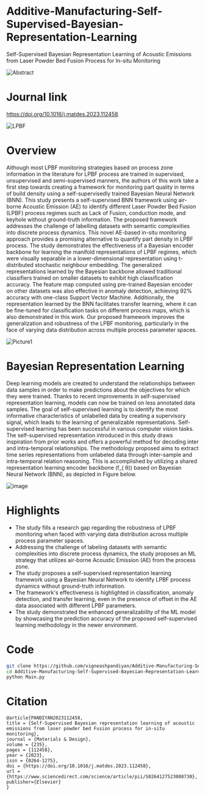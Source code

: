# Additive-Manufacturing-Self-Supervised-Bayesian-Representation-Learning
Self-Supervised Bayesian Representation Learning of Acoustic Emissions from Laser Powder Bed Fusion Process for In-situ Monitoring

![Abstract](https://github.com/vigneashpandiyan/Additive-Manufacturing-Self-Supervised-Bayesian-Representation-Learning-Acoustic-Emission/assets/39007209/c52164a8-b0c2-4fc7-bbb9-efc58cbd7d28)
# Journal link
https://doi.org/10.1016/j.matdes.2023.112458

![LPBF](https://github.com/vigneashpandiyan/Additive-Manufacturing-Contrastive-Learners/assets/39007209/aa6fa98d-a0c8-4424-8fbf-aae661a5bdbd)

# Overview

Although most LPBF monitoring strategies based on process zone information in the literature for LPBF process are trained in supervised, unsupervised and semi-supervised manners, the authors of this work take a first step towards creating a framework for monitoring part quality in terms of build density using a self-supervisedly trained Bayesian Neural Network (BNN). This study presents a self-supervised BNN framework using air-borne Acoustic Emission (AE) to identify different Laser Powder Bed Fusion (LPBF) process regimes such as Lack of Fusion, conduction mode, and keyhole without ground-truth information. The proposed framework addresses the challenge of labelling datasets with semantic complexities into discrete process dynamics. This novel AE-based in-situ monitoring approach provides a promising alternative to quantify part density in LPBF process. The study demonstrates the effectiveness of a Bayesian encoder backbone for learning the manifold representations of LPBF regimes, which were visually separable in a lower-dimensional representation using t-distributed stochastic neighbour embedding. The generalized representations learned by the Bayesian backbone allowed traditional classifiers trained on smaller datasets to exhibit high classification accuracy. The feature map computed using pre-trained Bayesian encoder on other datasets was also effective in anomaly detection, achieving 92% accuracy with one-class Support Vector Machine. Additionally, the representation learned by the BNN facilitates transfer learning, where it can be fine-tuned for classification tasks on different process maps, which is also demonstrated in this work. Our proposed framework improves the generalization and robustness of the LPBF monitoring, particularly in the face of varying data distribution across multiple process parameter spaces.

![Picture1](https://github.com/vigneashpandiyan/Additive-Manufacturing-Contrastive-Learners/assets/39007209/f87c5814-c174-4098-bc22-3526563cd62c)

# Bayesian Representation Learning

Deep learning models are created to understand the relationships between data samples in order to make predictions about the objectives for which they were trained. Thanks to recent improvements in self-supervised representation learning, models can now be trained on less annotated data samples. The goal of self-supervised learning is to identify the most informative characteristics of unlabelled data by creating a supervisory signal, which leads to the learning of generalizable representations. Self-supervised learning has been successful in various computer vision tasks. The self-supervised representation introduced in this study draws inspiration from prior works and offers a powerful method for decoding inter and intra-temporal relationships. The methodology proposed aims to extract time series representations from unlabeled data through inter-sample and intra-temporal relation reasoning. This is accomplished by utilizing a shared representation learning encoder backbone (f_( θ)) based on Bayesian Neural Network (BNN), as depicted in Figure below. 

![image](https://github.com/vigneashpandiyan/Additive-Manufacturing-Transfer-Learning/assets/39007209/0ceb2fa9-8cae-4abf-a4a3-7fd3a85050d8)

# Highlights

* The study fills a research gap regarding the robustness of LPBF monitoring when faced with varying data distribution across multiple process parameter spaces.
* Addressing the challenge of labeling datasets with semantic complexities into discrete process dynamics, the study proposes an ML strategy that utilizes air-borne Acoustic Emission (AE) from the process zone.
* The study proposes a self-supervised representation learning framework using a Bayesian Neural Network to identify LPBF process dynamics without ground-truth information.
* The framework's effectiveness is highlighted in classification, anomaly detection, and transfer learning, even in the presence of offset in the AE data associated with different LPBF parameters.
* The study demonstrated the enhanced generalizability of the ML model by showcasing the prediction accuracy of the proposed self-supervised learning methodology in the newer environment.

# Code
```bash
git clone https://github.com/vigneashpandiyan/Additive-Manufacturing-Self-Supervised-Bayesian-Representation-Learning
cd Additive-Manufacturing-Self-Supervised-Bayesian-Representation-Learning
python Main.py
```

# Citation
```
@article{PANDIYAN2023112458,
title = {Self-Supervised Bayesian representation learning of acoustic emissions from laser powder bed Fusion process for in-situ monitoring},
journal = {Materials & Design},
volume = {235},
pages = {112458},
year = {2023},
issn = {0264-1275},
doi = {https://doi.org/10.1016/j.matdes.2023.112458},
url = {https://www.sciencedirect.com/science/article/pii/S0264127523008730},
publisher={Elsevier}
}
